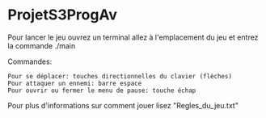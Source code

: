 # ProjetS3ProgAv

Pour lancer le jeu ouvrez un terminal allez à l'emplacement du jeu et entrez la commande ./main

Commandes:

    Pour se déplacer: touches directionnelles du clavier (flèches)
    Pour attaquer un ennemi: barre espace
    Pour ouvrir ou fermer le menu de pause: touche échap

Pour plus d'informations sur comment jouer lisez "Regles_du_jeu.txt"